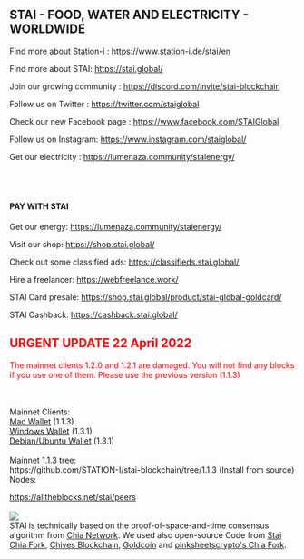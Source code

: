 <p id="station"></p>
<h2>STAI - FOOD, WATER AND ELECTRICITY - WORLDWIDE</h2>

Find more about Station-i : https://www.station-i.de/stai/en

Find more about STAI: https://stai.global/

Join our growing community : https://discord.com/invite/stai-blockchain

Follow us on Twitter : https://twitter.com/staiglobal

Check our new Facebook page : https://www.facebook.com/STAIGlobal

Follow us on Instagram: https://www.instagram.com/staiglobal/

Get our electricity : https://lumenaza.community/staienergy/
<br><br><br><br>

<h4>PAY WITH STAI</h4>

Get our energy: https://lumenaza.community/staienergy/

Visit our shop: https://shop.stai.global/

Check out some classified ads: https://classifieds.stai.global/

Hire a freelancer: https://webfreelance.work/

STAI Card presale: https://shop.stai.global/product/stai-global-goldcard/

STAI Cashback: https://cashback.stai.global/

<h2 style="color: red";>URGENT UPDATE 22 April 2022</h2>
<p style="color: red";>The mainnet clients 1.2.0 and 1.2.1 are damaged. You will not find any blocks if you use one of them. Please use the previous version (1.1.3)</p>
<br><br>
Mainnet Clients:<br>
<a href="https://github.com/STATION-I/stai-blockchain/releases/download/1.1.3/Stai-1.1.3.dmg">Mac Wallet</a> (1.1.3)<br>
<a href="https://github.com/STATION-I/stai-blockchain/releases/download/1.1.3/StaiSetup-1.1.3.exe">Windows Wallet</a> (1.3.1)<br>
<a href="https://github.com/STATION-I/stai-blockchain/releases/download/1.1.3/stai-blockchain_1.1.3_amd64.deb">Debian/Ubuntu Wallet</a> (1.3.1)<br>
<br>Mainnet 1.1.3 tree:<br>
https://github.com/STATION-I/stai-blockchain/tree/1.1.3 (Install from source)
<br>
Nodes:

<a href="https://alltheblocks.net/stai/peers">https://alltheblocks.net/stai/peers</a><br><br>
<img src="https://www.station-i.de/wp-content/uploads/2016/07/sw_zuweso_iguru_station-i_gruen.jpg"/>
<br>
STAI is technically based on the proof-of-space-and-time consensus algorithm from <a href="https://github.com/Chia-Network/chia-blockchain/">Chia Network</a>. We used also open-source Code from <a href="https://github.com/STATION-I/stai-blockchain">Stai Chia Fork</a>, <a href="https://github.com/HiveProject2021/chives-blockchain">Chives Blockchain</a>, <a href="https://github.com/Gold-Coin-Network/goldcoin-blockchain">Goldcoin</a> and <a href="https://github.com/pinksheetscrypto/covid-blockchain">pinksheetscrypto's Chia Fork</a>.
